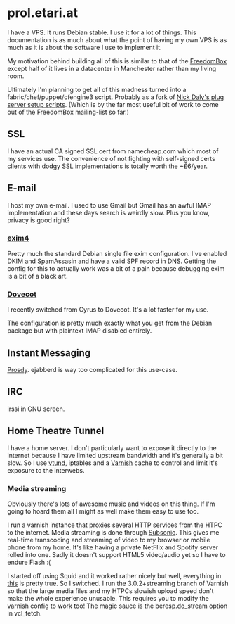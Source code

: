 # prol.etari.at

I have a VPS. It runs Debian stable. I use it for a lot of things. This documentation is as much about what the point of having my own VPS is as much as it is about the software I use to implement it.

My motivation behind building all of this is similar to that of the [FreedomBox](http://freedomboxfoundation.org/) except half of it lives in a datacenter in Manchester rather than my living room.

Ultimately I'm planning to get all of this madness turned into a fabric/chef/puppet/cfengine3 script. Probably as a fork of [Nick Daly's plug server setup scripts](https://bitbucket.org/nickdaly/plugserver). (Which is by the far most useful bit of work to come out of the FreedomBox mailing-list so far.)

## SSL

I have an actual CA signed SSL cert from namecheap.com which most of my services use. The convenience of not fighting with self-signed certs clients with dodgy SSL implementations is totally worth the ~£6/year.

## E-mail

I host my own e-mail. I used to use Gmail but Gmail has an awful IMAP implementation and these days search is weirdly slow. Plus you know, privacy is good right?

### [exim4](http://www.exim.org/)

Pretty much the standard Debian single file exim configuration. I've enabled DKIM and SpamAssasin and have a valid SPF record in DNS. Getting the config for this to actually work was a bit of a pain because debugging exim is a bit of a black art.

### [Dovecot](http://www.dovecot.org/)

I recently switched from Cyrus to Dovecot. It's a lot faster for my use.

The configuration is pretty much exactly what you get from the Debian package but with plaintext IMAP disabled entirely.

## Instant Messaging

[Prosdy](http://prosody.im/). ejabberd is way too complicated for this use-case.

## IRC

irssi in GNU screen.

## Home Theatre Tunnel

I have a home server. I don't particularly want to expose it directly to the internet because I have limited upstream bandwidth and it's generally a bit slow. So I use [vtund](http://vtun.sourceforge.net/), iptables and a [Varnish](https://www.varnish-cache.org/) cache to control and limit it's exposure to the interwebs.

### Media streaming

Obviously there's lots of awesome music and videos on this thing. If I'm going to hoard them all I might as well make them easy to use too. 

I run a varnish instance that proxies several HTTP services from the HTPC to the internet. Media streaming is done through [Subsonic](http://www.subsonic.org/). This gives me real-time transcoding and streaming of video to my browser or mobile phone from my home. It's like having a private NetFlix and Spotify server rolled into one. Sadly it doesn't support HTML5 video/audio yet so I have to endure Flash :(

I started off using Squid and it worked rather nicely but well, everything in [this](https://www.varnish-cache.org/trac/wiki/ArchitectNotes) is pretty true. So I switched. I run the 3.0.2+streaming branch of Varnish so that the large media files and my HTPCs slowish upload speed don't make the whole experience unusable. This requires you to modify the varnish config to work too! The magic sauce is the beresp.do_stream option in vcl_fetch.
